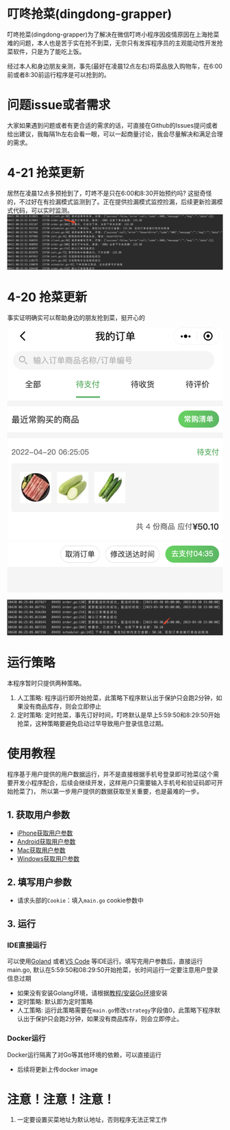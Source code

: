 # 叮咚抢菜(dingdong-grapper)

叮咚抢菜(dingdong-grapper)为了解决在微信叮咚小程序因疫情原因在上海抢菜难的问题，本人也是苦于实在抢不到菜，无奈只有发挥程序员的主观能动性开发抢菜软件，只是为了能吃上饭。

经过本人和身边朋友亲测，事先(最好在凌晨12点左右)将菜品放入购物车，在6:00前或者8:30前运行程序是可以抢到的。

# 问题issue或者需求
大家如果遇到问题或者有更合适的需求的话，可直接在Github的Issues提问或者给出建议，我每隔1h左右会看一眼，可以一起商量讨论，我会尽量解决和满足合理的需求。

#  4-21 抢菜更新
居然在凌晨12点多预抢到了，叮咚不是只在6:00和8:30开始预约吗? 这挺奇怪的，不过好在有捡漏模式监测到了。正在提供捡漏模式监控捡漏，后续更新捡漏模式代码，可以实时监测。
![](./教程/images/order/4-21订单.png)

#  4-20 抢菜更新
事实证明确实可以帮助身边的朋友抢到菜，挺开心的

![](./教程/images/order/4-20订单.png)

![](./教程/images/order/4-20订单日志.png)
# 运行策略

本程序暂时只提供两种策略。

1. 人工策略: 程序运行即开始抢菜，此策略下程序默认出于保护只会跑2分钟，如果没有商品库存，则会立即停止
2. 定时策略: 定时抢菜，事先订好时间，叮咚默认是早上5:59:50和8:29:50开始抢菜，这种策略要避免启动过早导致用户登录信息过期。

# 使用教程

程序基于用户提供的用户数据运行，并不是直接根据手机号登录即可抢菜(这个需要开发小程序配合，后续会继续开发，这样用户只需要输入手机号和验证码即可开始抢菜了)， 所以第一步用户提供的数据获取至关重要，也是最难的一步。

## 1. 获取用户参数

- [iPhone获取用户参数](教程/获取用户参数/iphone.md)
- [Android获取用户参数](教程/获取用户参数/android.md)
- [Mac获取用户参数](教程/获取用户参数/mac.md)
- [Windows获取用户参数](教程/获取用户参数/windows.md)

## 2. 填写用户参数

- 请求头部的`Cookie`：填入`main.go` cookie参数中

## 3. 运行

### IDE直接运行

可以使用[Goland](https://www.jetbrains.com/go/download/#section=mac) 或者[VS Code](https://code.visualstudio.com/download)
等IDE运行。填写完用户参数后，直接运行main.go, 默认在5:59:50和08:29:50开始抢菜，长时间运行一定要注意用户登录信息过期

- 如果没有安装Golang环境，请根据[教程/安装Go环境](教程/安装Go环境)安装
- 定时策略: 默认即为定时策略
- 人工策略: 运行此策略需要在`main.go`修改`strategy`字段值0，此策略下程序默认出于保护只会跑2分钟，如果没有商品库存，则会立即停止。

### Docker运行

Docker运行隔离了对Go等其他环境的依赖，可以直接运行

- 后续将更新上传docker image

# 注意！注意！注意！

1. 一定要设置买菜地址为默认地址，否则程序无法正常工作